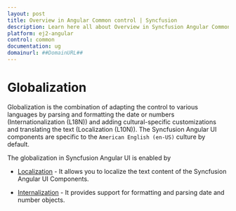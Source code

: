 ```yaml
---
layout: post
title: Overview in Angular Common control | Syncfusion
description: Learn here all about Overview in Syncfusion Angular Common control of Syncfusion Essential JS 2 and more.
platform: ej2-angular
control: common
documentation: ug
domainurl: ##DomainURL##
---
```


# Globalization

Globalization is the combination of adapting the control to various languages by parsing and formatting the date or numbers (Internationalization (L18N)) and adding cultural-specific customizations and translating the text (Localization (L10N)). The Syncfusion Angular UI components are specific to the `American English (en-US)` culture by default.

The globalization in Syncfusion Angular UI is enabled by

* [Localization](../../documentation/common/localization/) - It allows you to localize the text content of the Syncfusion Angular UI Components.

* [Internalization](../../common/internationalization/) - It provides support for formatting and parsing date and number objects.